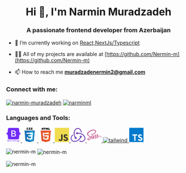 
<h1 align="center">Hi 👋, I'm Narmin Muradzadeh</h1>
<h3 align="center">A passionate frontend developer from Azerbaijan</h3>

- 🔭 I’m currently working on [React,NextJs/Typescript](https://github.com/Nermin-m/foody-app)

- 👨‍💻 All of my projects are available at [https://github.com/Nermin-m](https://github.com/Nermin-m)

- 📫 How to reach me **muradzadenermin2@gmail.com**

<h3 align="left">Connect with me:</h3>
<p align="left">
<a href="https://linkedin.com/in/narmin-muradzadeh" target="blank"><img align="center" src="https://raw.githubusercontent.com/rahuldkjain/github-profile-readme-generator/master/src/images/icons/Social/linked-in-alt.svg" alt="narmin-muradzadeh" height="30" width="40" /></a>
<a href="https://instagram.com/narminml" target="blank"><img align="center" src="https://raw.githubusercontent.com/rahuldkjain/github-profile-readme-generator/master/src/images/icons/Social/instagram.svg" alt="narminml" height="30" width="40" /></a>
</p>

<h3 align="left">Languages and Tools:</h3>
<p align="left"> <a href="https://getbootstrap.com" target="_blank" rel="noreferrer"> <img src="https://raw.githubusercontent.com/devicons/devicon/master/icons/bootstrap/bootstrap-plain-wordmark.svg" alt="bootstrap" width="40" height="40"/> </a> <a href="https://www.w3schools.com/css/" target="_blank" rel="noreferrer"> <img src="https://raw.githubusercontent.com/devicons/devicon/master/icons/css3/css3-original-wordmark.svg" alt="css3" width="40" height="40"/> </a> <a href="https://www.w3.org/html/" target="_blank" rel="noreferrer"> <img src="https://raw.githubusercontent.com/devicons/devicon/master/icons/html5/html5-original-wordmark.svg" alt="html5" width="40" height="40"/> </a> <a href="https://developer.mozilla.org/en-US/docs/Web/JavaScript" target="_blank" rel="noreferrer"> <img src="https://raw.githubusercontent.com/devicons/devicon/master/icons/javascript/javascript-original.svg" alt="javascript" width="40" height="40"/> </a> <a href="https://redux.js.org" target="_blank" rel="noreferrer"> <img src="https://raw.githubusercontent.com/devicons/devicon/master/icons/redux/redux-original.svg" alt="redux" width="40" height="40"/> </a> <a href="https://sass-lang.com" target="_blank" rel="noreferrer"> <img src="https://raw.githubusercontent.com/devicons/devicon/master/icons/sass/sass-original.svg" alt="sass" width="40" height="40"/> </a> <a href="https://tailwindcss.com/" target="_blank" rel="noreferrer"> <img src="https://www.vectorlogo.zone/logos/tailwindcss/tailwindcss-icon.svg" alt="tailwind" width="40" height="40"/> </a> <a href="https://www.typescriptlang.org/" target="_blank" rel="noreferrer"> <img src="https://raw.githubusercontent.com/devicons/devicon/master/icons/typescript/typescript-original.svg" alt="typescript" width="40" height="40"/> </a> </p>

<p><img align="left" src="https://github-readme-stats.vercel.app/api/top-langs?username=nermin-m&show_icons=true&locale=en&layout=compact" alt="nermin-m" /></p>

<p>&nbsp;<img align="center" src="https://github-readme-stats.vercel.app/api?username=nermin-m&show_icons=true&locale=en" alt="nermin-m" /></p>

<p><img align="center" src="https://github-readme-streak-stats.herokuapp.com/?user=nermin-m&" alt="nermin-m" /></p>

